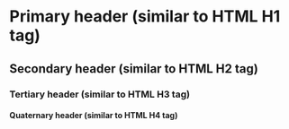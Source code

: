 # Primary header (similar to HTML H1 tag)

## Secondary header (similar to HTML H2 tag)

### Tertiary header (similar to HTML H3 tag)

#### Quaternary header (similar to HTML H4 tag)